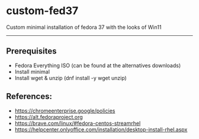 # custom-fed37
Custom minimal installation of fedora 37 with the looks of Win11


<hr>


## Prerequisites
- Fedora Everything ISO (can be found at the alternatives downloads) 
- Install minimal
- Install wget & unzip (dnf install -y wget unzip)



## References:
- https://chromeenterprise.google/policies
- https://alt.fedoraproject.org
- https://brave.com/linux/#fedora-centos-streamrhel
- https://helpcenter.onlyoffice.com/installation/desktop-install-rhel.aspx
